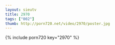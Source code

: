 ```yaml
--- 
layout: sieutv
title: 2970
tags: ["002"]
thumb: http://porn720.net/video/2970/poster.jpg
---
```

{% include porn720 key="2970" %} 
